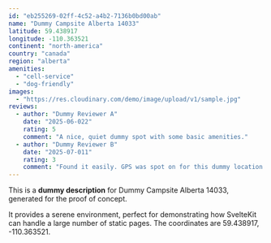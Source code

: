 ```yaml
---
id: "eb255269-02ff-4c52-a4b2-7136b0bd00ab"
name: "Dummy Campsite Alberta 14033"
latitude: 59.438917
longitude: -110.363521
continent: "north-america"
country: "canada"
region: "alberta"
amenities:
  - "cell-service"
  - "dog-friendly"
images:
  - "https://res.cloudinary.com/demo/image/upload/v1/sample.jpg"
reviews:
  - author: "Dummy Reviewer A"
    date: "2025-06-022"
    rating: 5
    comment: "A nice, quiet dummy spot with some basic amenities."
  - author: "Dummy Reviewer B"
    date: "2025-07-011"
    rating: 3
    comment: "Found it easily. GPS was spot on for this dummy location."
---
```


This is a **dummy description** for Dummy Campsite Alberta 14033, generated for the proof of concept.

It provides a serene environment, perfect for demonstrating how SvelteKit can handle a large number of static pages. The coordinates are 59.438917, -110.363521.
